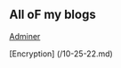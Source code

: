 ## All oF my blogs

[Adminer][hackthebox writeup]

[hackthebox writeup]: http://4xrhd.rf.gd/?page_id=111

[Encryption] (/10-25-22.md)
